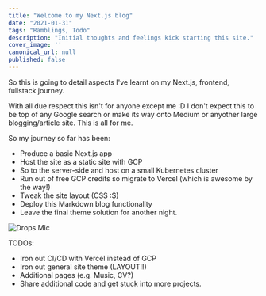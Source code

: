 ```yaml
---
title: "Welcome to my Next.js blog"
date: "2021-01-31"
tags: "Ramblings, Todo"
description: "Initial thoughts and feelings kick starting this site."
cover_image: ''
canonical_url: null
published: false
---
```


So this is going to detail aspects I've learnt on my Next.js, frontend, fullstack journey. 

With all due respect this isn't for anyone except me :D I don't expect this to be top of any Google search or make its way onto Medium or anyother large blogging/article site. This is all for me.

So my journey so far has been:
- Produce a basic Next.js app
- Host the site as a static site with GCP
- So to the server-side and host on a small Kubernetes cluster
- Run out of free GCP credits so migrate to Vercel (which is awesome by the way!)
- Tweak the site layout (CSS :S)
- Deploy this Markdown blog functionality
- Leave the final theme solution for another night.

![Drops Mic](https://media.tenor.com/images/aecd23ff46d00025fe5174840b460610/tenor.gif)

TODOs:
- Iron out CI/CD with Vercel instead of GCP
- Iron out general site theme (LAYOUT!!)
- Additional pages (e.g. Music, CV?)
- Share additional code and get stuck into more projects.